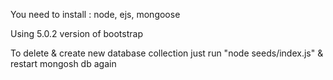 You need to install : node, ejs, mongoose

Using 5.0.2 version of bootstrap

To delete & create new database collection just run "node seeds/index.js" & restart mongosh db again